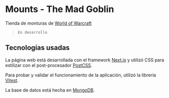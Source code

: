 # Mounts - The Mad Goblin

Tienda de monturas de [World of Warcraft](https://worldofwarcraft.blizzard.com/es-es/)

> `En desarrollo`

## Tecnologías usadas

La página web está desarrollada con el framework [Next.js](https://nextjs.org) y utilizó CSS para estilizar con el post-procesador [PostCSS](https://postcss.org).

Para probar y validar el funcionamiento de la aplicación, utilizó la librería [Vitest](https://vitest.dev).

La base de datos está hecha en [MongoDB](https://www.mongodb.com).
